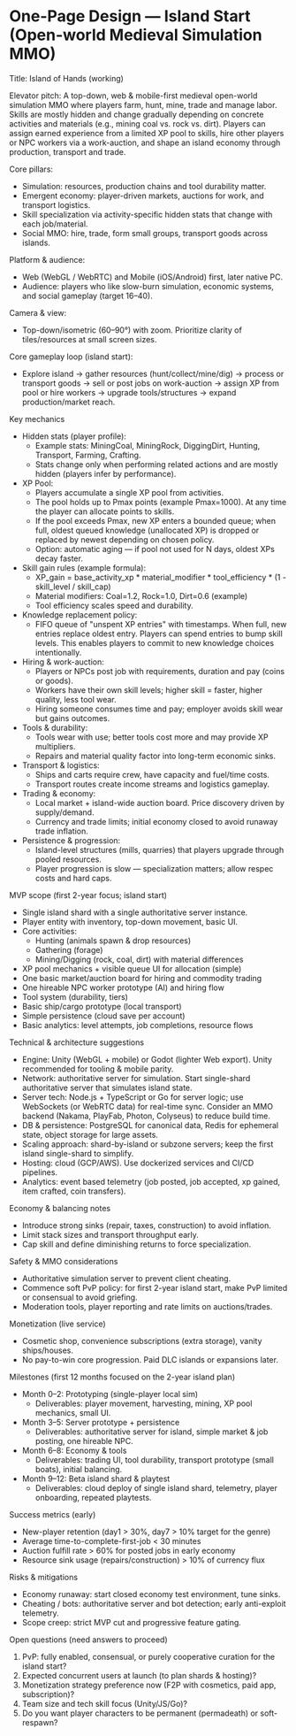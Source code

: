 # One-Page Design — Island Start (Open-world Medieval Simulation MMO)

Title: Island of Hands (working)

Elevator pitch:
A top-down, web & mobile-first medieval open-world simulation MMO where players farm, hunt, mine, trade and manage labor. Skills are mostly hidden and change gradually depending on concrete activities and materials (e.g., mining coal vs. rock vs. dirt). Players can assign earned experience from a limited XP pool to skills, hire other players or NPC workers via a work-auction, and shape an island economy through production, transport and trade.

Core pillars:
- Simulation: resources, production chains and tool durability matter.
- Emergent economy: player-driven markets, auctions for work, and transport logistics.
- Skill specialization via activity-specific hidden stats that change with each job/material.
- Social MMO: hire, trade, form small groups, transport goods across islands.

Platform & audience:
- Web (WebGL / WebRTC) and Mobile (iOS/Android) first, later native PC.
- Audience: players who like slow-burn simulation, economic systems, and social gameplay (target 16–40).

Camera & view:
- Top-down/isometric (60–90°) with zoom. Prioritize clarity of tiles/resources at small screen sizes.

Core gameplay loop (island start):
- Explore island → gather resources (hunt/collect/mine/dig) → process or transport goods → sell or post jobs on work-auction → assign XP from pool or hire workers → upgrade tools/structures → expand production/market reach.

Key mechanics
- Hidden stats (player profile):
  - Example stats: MiningCoal, MiningRock, DiggingDirt, Hunting, Transport, Farming, Crafting.
  - Stats change only when performing related actions and are mostly hidden (players infer by performance).
- XP Pool:
  - Players accumulate a single XP pool from activities.
  - The pool holds up to Pmax points (example Pmax=1000). At any time the player can allocate points to skills.
  - If the pool exceeds Pmax, new XP enters a bounded queue; when full, oldest queued knowledge (unallocated XP) is dropped or replaced by newest depending on chosen policy.
  - Option: automatic aging — if pool not used for N days, oldest XPs decay faster.
- Skill gain rules (example formula):
  - XP_gain = base_activity_xp * material_modifier * tool_efficiency * (1 - skill_level / skill_cap)
  - Material modifiers: Coal=1.2, Rock=1.0, Dirt=0.6 (example)
  - Tool efficiency scales speed and durability.
- Knowledge replacement policy:
  - FIFO queue of "unspent XP entries" with timestamps. When full, new entries replace oldest entry. Players can spend entries to bump skill levels. This enables players to commit to new knowledge choices intentionally.
- Hiring & work-auction:
  - Players or NPCs post job with requirements, duration and pay (coins or goods).
  - Workers have their own skill levels; higher skill = faster, higher quality, less tool wear.
  - Hiring someone consumes time and pay; employer avoids skill wear but gains outcomes.
- Tools & durability:
  - Tools wear with use; better tools cost more and may provide XP multipliers.
  - Repairs and material quality factor into long-term economic sinks.
- Transport & logistics:
  - Ships and carts require crew, have capacity and fuel/time costs.
  - Transport routes create income streams and logistics gameplay.
- Trading & economy:
  - Local market + island-wide auction board. Price discovery driven by supply/demand.
  - Currency and trade limits; initial economy closed to avoid runaway trade inflation.
- Persistence & progression:
  - Island-level structures (mills, quarries) that players upgrade through pooled resources.
  - Player progression is slow — specialization matters; allow respec costs and hard caps.

MVP scope (first 2-year focus; island start)
- Single island shard with a single authoritative server instance.
- Player entity with inventory, top-down movement, basic UI.
- Core activities:
  - Hunting (animals spawn & drop resources)
  - Gathering (forage)
  - Mining/Digging (rock, coal, dirt) with material differences
- XP pool mechanics + visible queue UI for allocation (simple)
- One basic market/auction board for hiring and commodity trading
- One hireable NPC worker prototype (AI) and hiring flow
- Tool system (durability, tiers)
- Basic ship/cargo prototype (local transport)
- Simple persistence (cloud save per account)
- Basic analytics: level attempts, job completions, resource flows

Technical & architecture suggestions
- Engine: Unity (WebGL + mobile) or Godot (lighter Web export). Unity recommended for tooling & mobile parity.
- Network: authoritative server for simulation. Start single-shard authoritative server that simulates island state.
- Server tech: Node.js + TypeScript or Go for server logic; use WebSockets (or WebRTC data) for real-time sync. Consider an MMO backend (Nakama, PlayFab, Photon, Colyseus) to reduce build time.
- DB & persistence: PostgreSQL for canonical data, Redis for ephemeral state, object storage for large assets.
- Scaling approach: shard-by-island or subzone servers; keep the first island single-shard to simplify.
- Hosting: cloud (GCP/AWS). Use dockerized services and CI/CD pipelines.
- Analytics: event based telemetry (job posted, job accepted, xp gained, item crafted, coin transfers).

Economy & balancing notes
- Introduce strong sinks (repair, taxes, construction) to avoid inflation.
- Limit stack sizes and transport throughput early.
- Cap skill and define diminishing returns to force specialization.

Safety & MMO considerations
- Authoritative simulation server to prevent client cheating.
- Commence soft PvP policy: for first 2-year island start, make PvP limited or consensual to avoid griefing.
- Moderation tools, player reporting and rate limits on auctions/trades.

Monetization (live service)
- Cosmetic shop, convenience subscriptions (extra storage), vanity ships/houses.
- No pay-to-win core progression. Paid DLC islands or expansions later.

Milestones (first 12 months focused on the 2-year island plan)
- Month 0–2: Prototyping (single-player local sim)
  - Deliverables: player movement, harvesting, mining, XP pool mechanics, small UI.
- Month 3–5: Server prototype + persistence
  - Deliverables: authoritative server for island, simple market & job posting, one hireable NPC.
- Month 6–8: Economy & tools
  - Deliverables: trading UI, tool durability, transport prototype (small boats), initial balancing.
- Month 9–12: Beta island shard & playtest
  - Deliverables: cloud deploy of single island shard, telemetry, player onboarding, repeated playtests.

Success metrics (early)
- New-player retention (day1 > 30%, day7 > 10% target for the genre)
- Average time-to-complete-first-job < 30 minutes
- Auction fulfill rate > 60% for posted jobs in early economy
- Resource sink usage (repairs/construction) > 10% of currency flux

Risks & mitigations
- Economy runaway: start closed economy test environment, tune sinks.
- Cheating / bots: authoritative server and bot detection; early anti-exploit telemetry.
- Scope creep: strict MVP cut and progressive feature gating.

Open questions (need answers to proceed)
1. PvP: fully enabled, consensual, or purely cooperative curation for the island start?
2. Expected concurrent users at launch (to plan shards & hosting)?
3. Monetization strategy preference now (F2P with cosmetics, paid app, subscription)?
4. Team size and tech skill focus (Unity/JS/Go)?
5. Do you want player characters to be permanent (permadeath) or soft-respawn?